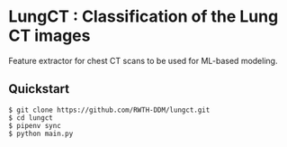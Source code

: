 
# LungCT : Classification of the Lung CT images

Feature extractor for chest CT scans to be used for ML-based modeling.

## Quickstart

```
$ git clone https://github.com/RWTH-DDM/lungct.git
$ cd lungct
$ pipenv sync
$ python main.py
```
